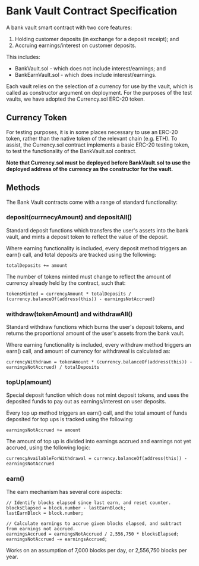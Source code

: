 # Bank Vault Contract Specification

A bank vault smart contract with two core features:

1. Holding customer deposits (in exchange for a deposit receipt); and
2. Accruing earnings/interest on customer deposits.

This includes:

- BankVault.sol - which does not include interest/earnings; and
- BankEarnVault.sol - which does include interest/earnings.

Each vault relies on the selection of a currency for use by the vault, which is called as constructor argument on deployment. For the purposes of the test vaults, we have adopted the Currency.sol ERC-20 token.

## Currency Token

For testing purposes, it is in some places necessary to use an ERC-20 token, rather than the native token of the relevant chain (e.g. ETH). To assist, the Currency.sol contract implements a basic ERC-20 testing token, to test the functionality of the BankVault.sol contract.

**Note that Currency.sol must be deployed before BankVault.sol to use the deployed address of the currency as the constructor for the vault.**

## Methods

The Bank Vault contracts come with a range of standard functionality:

### deposit(currnecyAmount) and depositAll()

Standard deposit functions which transfers the user's assets into the bank vault, and mints a deposit token to reflect the value of the deposit.

Where earning functionality is included, every deposit method triggers an earn() call, and total deposits are tracked using the following:

    totalDeposits += amount

The number of tokens minted must change to reflect the amount of currency already held by the contract, such that:

    tokensMinted = currencyAmount * totalDeposits / (currency.balanceOf(address(this)) - earningsNotAccrued)

### withdraw(tokenAmount) and withdrawAll()

Standard withdraw functions which burns the user's deposit tokens, and returns the proportional amount of the user's assets from the bank vault.

Where earning functionality is included, every withdraw method triggers an earn() call, and amount of currency for withdrawal is calculated as:

    currencyWithdrawn = tokenAmount * (currency.balanceOf(address(this)) - earningsNotAccrued) / totalDeposits

### topUp(amount)

Special deposit function which does not mint deposit tokens, and uses the deposited funds to pay out as earnings/interest on user deposits.

Every top up method triggers an earn() call, and the total amount of funds deposited for top ups is tracked using the following:

    earningsNotAccrued += amount

The amount of top up is divided into earnings accrued and earnings not yet accrued, using the following logic:

    currencyAvailableForWithdrawal = currency.balanceOf(address(this)) - earningsNotAccrued

### earn()

The earn mechanism has several core aspects:

    // Identify blocks elapsed since last earn, and reset counter.
    blocksElapsed = block.number - lastEarnBlock;
    lastEarnBlock = block.number;

    // Calculate earnings to accrue given blocks elapsed, and subtract from earnings not accrued.
    earningsAccrued = earningsNotAccrued / 2,556,750 * blocksElapsed;
    earningsNotAccrued -= earningsAccrued;

Works on an assumption of 7,000 blocks per day, or 2,556,750 blocks per year.
